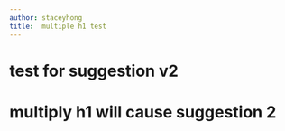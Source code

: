 ```yaml
---
author: staceyhong
title:  multiple h1 test
---
```


# test for suggestion v2
# multiply h1 will cause suggestion 2

